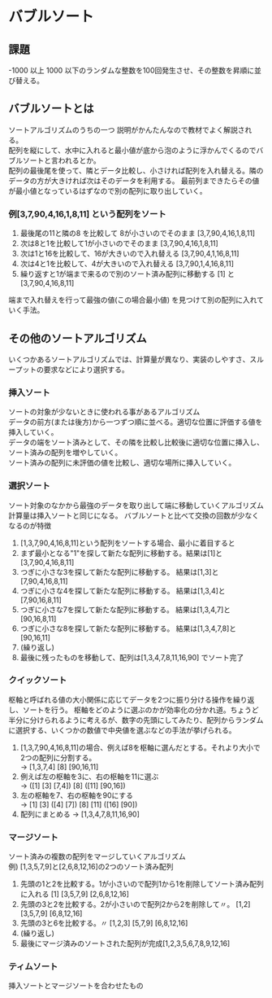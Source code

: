 # バブルソート
## 課題
-1000 以上 1000 以下のランダムな整数を100回発生させ、その整数を昇順に並び替える。

## バブルソートとは
ソートアルゴリズムのうちの一つ 説明がかんたんなので教材でよく解説される。  
配列を縦にして、水中に入れると最小値が底から泡のように浮かんでくるのでバブルソートと言われるとか。  
配列の最後尾を使って、隣とデータ比較し、小さければ配列を入れ替える。隣のデータの方が大きければ次はそのデータを利用する。
最前列まできたらその値が最小値となっているはずなので別の配列に取り出していく。
### 例[3,7,90,4,16,1,8,11] という配列をソート
1. 最後尾の11と隣の8 を比較して 8が小さいのでそのまま [3,7,90,4,16,1,8,11]
1. 次は8と1を比較して1が小さいのでそのまま [3,7,90,4,16,1,8,11]
1. 次は1と16を比較して、16が大きいので入れ替える [3,7,90,4,1,16,8,11]
1. 次は4と1を比較して、4が大きいので入れ替える [3,7,90,1,4,16,8,11]
1. 繰り返すと1が端まで来るので別のソート済み配列に移動する [1] と [3,7,90,4,16,8,11]

端まで入れ替えを行って最強の値(この場合最小値) を見つけて別の配列に入れていく手法。

## その他のソートアルゴリズム
いくつかあるソートアルゴリズムでは、計算量が異なり、実装のしやすさ、スループットの要求などにより選択する。

### 挿入ソート
  ソートの対象が少ないときに使われる事があるアルゴリズム  
  データの前方(または後方)から一つずつ順に並べる。適切な位置に評価する値を挿入していく。  
  データの端をソート済みとして、その隣を比較し比較後に適切な位置に挿入し、ソート済みの配列を増やしていく。  
  ソート済みの配列に未評価の値を比較し、適切な場所に挿入していく。  
### 選択ソート
  ソート対象のなかから最強のデータを取り出して端に移動していくアルゴリズム  
  計算量は挿入ソートと同じになる。
  バブルソートと比べて交換の回数が少なくなるのが特徴
  1. [1,3,7,90,4,16,8,11]という配列をソートする場合、最小に着目すると
  1. まず最小となる"1"を探して新たな配列に移動する。結果は[1]と[3,7,90,4,16,8,11]
  1. つぎに小さな3を探して新たな配列に移動する。 結果は[1,3]と [7,90,4,16,8,11] 
  1. つぎに小さな4を探して新たな配列に移動する。 結果は[1,3,4]と [7,90,16,8,11] 
  1. つぎに小さな7を探して新たな配列に移動する。 結果は[1,3,4,7]と [90,16,8,11] 
  1. つぎに小さな8を探して新たな配列に移動する。 結果は[1,3,4,7,8]と [90,16,11] 
  1. (繰り返し)
  1. 最後に残ったものを移動して、配列は[1,3,4,7,8,11,16,90] でソート完了
### クイックソート
枢軸と呼ばれる値の大小関係に応じてデータを2つに振り分ける操作を繰り返し、ソートを行う。
枢軸をどのように選ぶのかが効率化の分かれ道。ちょうど半分に分けられるように考えるが、数字の先頭にしてみたり、配列からランダムに選択する、いくつかの数値で中央値を選ぶなどの手法が挙げられる。
1. [1,3,7,90,4,16,8,11]の場合、例えば8を枢軸に選んだとする。それより大小で2つの配列に分割する。  
  → [1,3,7,4] [8] [90,16,11]
1. 例えば左の枢軸を3に、右の枢軸を11に選ぶ  
  → ([1] [3] [7,4]) [8] ([11] [90,16])
1. 左の枢軸を7、右の枢軸を90にする  
  → [1] [3] ([4] [7]) [8] [11] ([16] [90])
1. 配列にまとめる
  → [1,3,4,7,8,11,16,90]

### マージソート
ソート済みの複数の配列をマージしていくアルゴリズム  
例) [1,3,5,7,9]と[2,6,8,12,16]の2つのソート済み配列
1. 先頭の1と2を比較する。1が小さいので配列1から1を削除してソート済み配列に入れる [1] [3,5,7,9] [2,6,8,12,16]
2. 先頭の3と2を比較する。2が小さいので配列2から2を削除して〃。 [1,2] [3,5,7,9] [6,8,12,16]
3. 先頭の3と6を比較する。〃 [1,2,3] [5,7,9] [6,8,12,16]
4. (繰り返し)
5. 最後にマージ済みのソートされた配列が完成[1,2,3,5,6,7,8,9,12,16]

### ティムソート
  挿入ソートとマージソートを合わせたもの